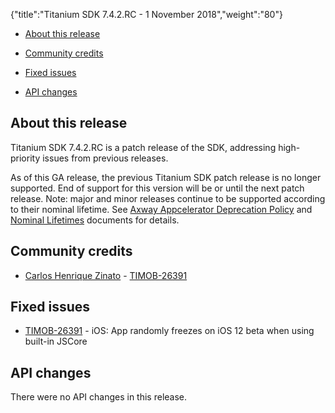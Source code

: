 {"title":"Titanium SDK 7.4.2.RC - 1 November 2018","weight":"80"} 

*   [About this release](#Aboutthisrelease)
    
*   [Community credits](#Communitycredits)
    
*   [Fixed issues](#Fixedissues)
    
*   [API changes](#APIchanges)
    

## About this release

Titanium SDK 7.4.2.RC is a patch release of the SDK, addressing high-priority issues from previous releases.

As of this GA release, the previous Titanium SDK patch release is no longer supported. End of support for this version will be or until the next patch release. Note: major and minor releases continue to be supported according to their nominal lifetime. See [Axway Appcelerator Deprecation Policy](/docs/appc/AMPLIFY_Appcelerator_Services_Overview/Axway_Appcelerator_Deprecation_Policy/) and [Nominal Lifetimes](/docs/appc/AMPLIFY_Appcelerator_Services_Overview/Axway_Appcelerator_Product_Lifecycle/#NominalLifetimes) documents for details.

## Community credits

*   [Carlos Henrique Zinato](https://github.com/chmiiller) - [TIMOB-26391](https://jira.appcelerator.org/browse/TIMOB-26391)
    

## Fixed issues

*   [TIMOB-26391](https://jira.appcelerator.org/browse/TIMOB-26391) - iOS: App randomly freezes on iOS 12 beta when using built-in JSCore
    

## API changes

There were no API changes in this release.